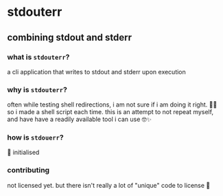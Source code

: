 # stdouterr

## combining stdout and stderr

### what is `stdouterr`?

a cli application that writes to stdout and stderr upon execution

### why is `stdouterr`?

often while testing shell redirections, i am not sure if i am doing it right. 🤦😠
so i made a shell script each time. this is an attempt to not repeat myself, and have
have a readily available tool i can use 🤓✨

### how is `stdouerr`?

🥚 initialised


### contributing

not licensed yet. but there isn't really a lot of "unique" code to license 🤷
